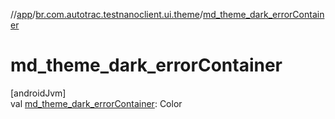 //[app](../../index.md)/[br.com.autotrac.testnanoclient.ui.theme](index.md)/[md_theme_dark_errorContainer](md_theme_dark_error-container.md)

# md_theme_dark_errorContainer

[androidJvm]\
val [md_theme_dark_errorContainer](md_theme_dark_error-container.md): Color
